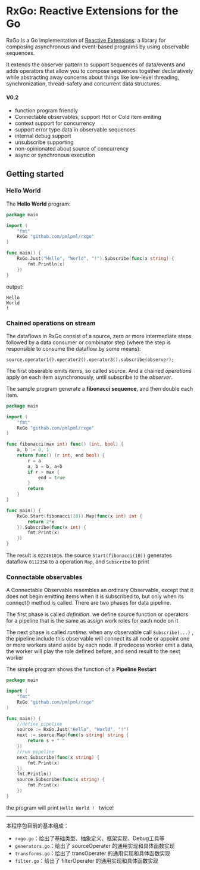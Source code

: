 # RxGo: Reactive Extensions for the Go

RxGo is a Go implementation of [Reactive Extensions](http://reactivex.io/documentation/observable.html): a library for composing asynchronous and event-based programs by using observable sequences.

It extends the observer pattern to support sequences of data/events and adds operators that allow you to compose sequences together declaratively while abstracting away concerns about things like low-level threading, synchronization, thread-safety and concurrent data structures.

#### V0.2

* function program friendly
* Connectable observables, support Hot or Cold item emiting
* context support for concurrency
* support error type data in observable sequences
* internal debug support
* unsubscribe supporting
* non-opinionated about source of concurrency 
* async or synchronous execution

## Getting started

### Hello World

The **Hello World** program:

```go
package main

import (
	"fmt"
	RxGo "github.com/pmlpml/rxgo"
)

func main() {
	RxGo.Just("Hello", "World", "!").Subscribe(func(x string) {
		fmt.Println(x)
	})
}
```

output:

```
Hello
World
!
```

### Chained operations on stream

The dataflows in RxGo consist of a source, zero or more intermediate steps followed by a data consumer or combinator step (where the step is responsible to consume the dataflow by some means):

```
source.operator1().operator2().operator3().subscribe(observer);
```

The first obserable emits items, so called _source_. And a chained _operations_ apply on each item asynchronously, until subscribe to the _observer_.

The sample program generate a **fibonacci sequence**, and then double each item.

```go
package main

import (
	"fmt"
	RxGo "github.com/pmlpml/rxgo"
)

func fibonacci(max int) func() (int, bool) {
	a, b := 0, 1
	return func() (r int, end bool) {
		r = a
		a, b = b, a+b
		if r > max {
			end = true
		}
		return
	}
}

func main() {
	RxGo.Start(fibonacci(10)).Map(func(x int) int {
		return 2*x
	}).Subscribe(func(x int) {
		fmt.Print(x)
	})
}
```

The result is `022461016`.  the source `Start(fibonacci(10))` generates dataflow `0112358` to a operation `Map`, and `Subscribe` to print

### Connectable observables

A Connectable Observable resembles an ordinary Observable, except that it does not begin emitting items when it is subscribed to, but only when its connect() method is called. 
There are two phases for data pipeline.

The first phase is called _definition_. we define source function or operators for a pipeline that is the same as assign work roles for each node on it

The next phase is called _runtime_. when any observable call `Subscribe(...)` , the pipeline include this observable will connect its all node or 
appoint one or more workers stand aside by each node. if predecess worker emit a data, the worker will play the role defined before, 
and send result to the next worker

The simple program shows the function of a **Pipeline Restart**

```go
package main

import (
	"fmt"
	RxGo "github.com/pmlpml/rxgo"
)

func main() {
    //define pipeline
	source := RxGo.Just("Hello", "World", "!")
	next := source.Map(func(s string) string {
		return s + " "
	})
    //run pipeline
	next.Subscribe(func(x string) {
		fmt.Print(x)
	})
	fmt.Println()
	source.Subscribe(func(x string) {
		fmt.Print(x)
	})
}
```

the program will print `Hello World ! ` twice!

---

本程序包目前的基本组成：
- ``rxgo.go``：给出了基础类型、抽象定义、框架实现、Debug工具等
- ``generators.go``：给出了 sourceOperater 的通用实现和具体函数实现
- ``transforms.go``：给出了 transOperater 的通用实现和具体函数实现
- ``filter.go``：给出了 filterOperater 的通用实现和具体函数实现
